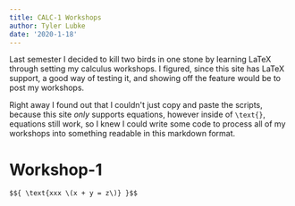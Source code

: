 ```yaml
---
title: CALC-1 Workshops
author: Tyler Lubke
date: '2020-1-18'
---
```


Last semester I decided to kill two birds in one stone by learning LaTeX through setting my calculus workshops. I figured, since this site has LaTeX support, a good way of testing it, and showing off the feature would be to post my workshops.

Right away I found out that I couldn't just copy and paste the scripts, because this site *only* supports equations, however inside of `\text{}`, equations still work, so I knew I could write some code to process all of my workshops into something readable in this markdown format.

# Workshop-1

`$${
\text{xxx \(x + y = z\)}
}$$`
